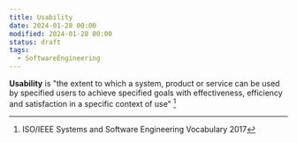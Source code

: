 ```yaml
---
title: Usability
date: 2024-01-28 00:00
modified: 2024-01-28 00:00
status: draft
tags:
  - SoftwareEngineering
---
```


**Usability** is "the extent to which a system, product or service can be used by specified users to achieve specified goals with effectiveness, efficiency and satisfaction in a specific context of use" [^1]

[^1]: ISO/IEEE Systems and Software Engineering Vocabulary 2017